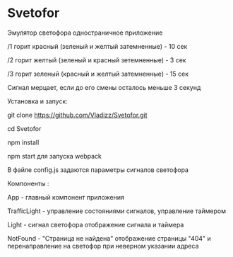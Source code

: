 # Svetofor

Эмулятор светофора одностраничное приложение 

/1 горит красный (зеленый и желтый затемненные) - 10 сек

/2 горит желтый (зеленый и красный зетемненные) - 3 сек

/3  горит зеленый (красный и желтый затемненные) - 15 сек

Сигнал мерцает, если до его смены осталось меньше 3 секунд

Установка и запуск: 

git clone https://github.com/Vladizz/Svetofor.git 

cd Svetofor 

npm install 

npm start для запуска webpack

В файле config.js задаются параметры сигналов светофора

Компоненты : 

App - главный компонент приложения

TrafficLight - управление состояниями сигналов, управление таймером

Light - сигнал светофора отображение сигнала и таймера

NotFound - "Страница не найдена" отображение страницы "404" и перенаправление на светофор при неверном указании адреса
